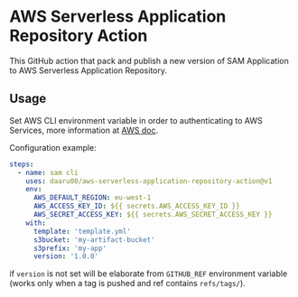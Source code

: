 # AWS Serverless Application Repository Action

This GitHub action that pack and publish a new version of SAM Application to AWS Serverless Application Repository.

## Usage

Set AWS CLI environment variable in order to authenticating to AWS Services, more information at [AWS doc](https://docs.aws.amazon.com/serverless-application-model/latest/developerguide/serverless-getting-started-set-up-credentials.html).

Configuration example:
```yml
steps:
  - name: sam cli
    uses: daaru00/aws-serverless-application-repository-action@v1
    env:
      AWS_DEFAULT_REGION: eu-west-1
      AWS_ACCESS_KEY_ID: ${{ secrets.AWS_ACCESS_KEY_ID }}
      AWS_SECRET_ACCESS_KEY: ${{ secrets.AWS_SECRET_ACCESS_KEY }}
    with:
      template: 'template.yml'
      s3bucket: 'my-artifact-bucket'
      s3prefix: 'my-app'
      version: '1.0.0'
```
if `version` is not set will be elaborate from `GITHUB_REF` environment variable (works only when a tag is pushed and ref contains `refs/tags/`).
